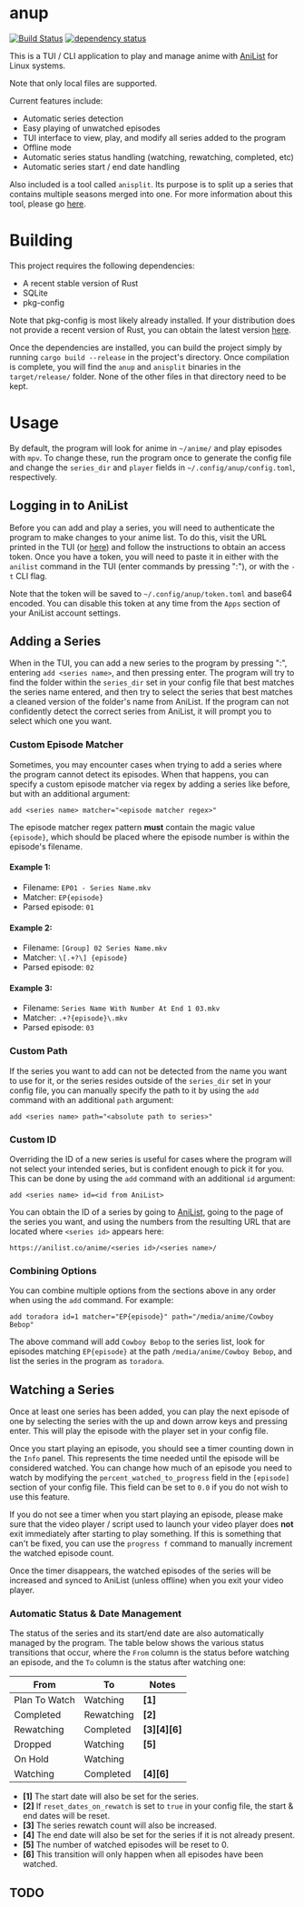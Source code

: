 # anup

[![Build Status](https://travis-ci.org/Acizza/anup.svg?branch=rewrite)](https://travis-ci.org/Acizza/anup)
[![dependency status](https://deps.rs/repo/github/acizza/anup/status.svg)](https://deps.rs/repo/github/acizza/anup)

This is a TUI / CLI application to play and manage anime with [AniList](https://anilist.co) for Linux systems.

Note that only local files are supported.

Current features include:
* Automatic series detection
* Easy playing of unwatched episodes
* TUI interface to view, play, and modify all series added to the program
* Offline mode
* Automatic series status handling (watching, rewatching, completed, etc)
* Automatic series start / end date handling

Also included is a tool called `anisplit`. Its purpose is to split up a series that contains multiple seasons merged into one.
For more information about this tool, please go [here](anisplit/).

# Building

This project requires the following dependencies:

* A recent stable version of Rust
* SQLite
* pkg-config

Note that pkg-config is most likely already installed. If your distribution does not provide a recent version of Rust, you can obtain the latest version [here](https://rustup.rs/).

Once the dependencies are installed, you can build the project simply by running `cargo build --release` in the project's directory. Once compilation is complete, you will find the `anup` and `anisplit` binaries in the `target/release/` folder. None of the other files in that directory need to be kept.

# Usage

By default, the program will look for anime in `~/anime/` and play episodes with `mpv`. To change these, run the program once to generate the config file and change the `series_dir` and `player` fields in `~/.config/anup/config.toml`, respectively.

## Logging in to AniList

Before you can add and play a series, you will need to authenticate the program to make changes to your anime list. To do this, visit the URL printed in the TUI (or [here](https://anilist.co/api/v2/oauth/authorize?client_id=427&response_type=token)) and follow the instructions to obtain an access token. Once you have a token, you will need to paste it in either with the `anilist` command in the TUI (enter commands by pressing ":"), or with the `-t` CLI flag.

Note that the token will be saved to `~/.config/anup/token.toml` and base64 encoded. You can disable this token at any time from the `Apps` section of your AniList account settings.

## Adding a Series

When in the TUI, you can add a new series to the program by pressing ":", entering `add <series name>`, and then pressing enter. The program will try to find the folder within the `series_dir` set in your config file that best matches the series name entered, and then try to select the series that best matches a cleaned version of the folder's name from AniList. If the program can not confidently detect the correct series from AniList, it will prompt you to select which one you want.

### Custom Episode Matcher

Sometimes, you may encounter cases when trying to add a series where the program cannot detect its episodes. When that happens, you can specify a custom episode matcher via regex by adding a series like before, but with an additional argument:

`add <series name> matcher="<episode matcher regex>"`

The episode matcher regex pattern **must** contain the magic value `{episode}`, which should be placed where the episode number is within the episode's filename.

#### Example 1:
* Filename: `EP01 - Series Name.mkv`
* Matcher: `EP{episode}`
* Parsed episode: `01`

#### Example 2:
* Filename: `[Group] 02 Series Name.mkv`
* Matcher: `\[.+?\] {episode}`
* Parsed episode: `02`

#### Example 3:
* Filename: `Series Name With Number At End 1 03.mkv`
* Matcher: `.+?{episode}\.mkv`
* Parsed episode: `03`

### Custom Path

If the series you want to add can not be detected from the name you want to use for it, or the series resides outside of the `series_dir` set in your config file, you can manually specify the path to it by using the `add` command with an additional `path` argument:

`add <series name> path="<absolute path to series>"`

### Custom ID

Overriding the ID of a new series is useful for cases where the program will not select your intended series, but is confident enough to pick it for you. This can be done by using the `add` command with an additional `id` argument:

`add <series name> id=<id from AniList>`

You can obtain the ID of a series by going to [AniList](https://anilist.co), going to the page of the series you want, and using the numbers from the resulting URL that are located where `<series id>` appears here:

`https://anilist.co/anime/<series id>/<series name>/`

### Combining Options

You can combine multiple options from the sections above in any order when using the `add` command. For example:

`add toradora id=1 matcher="EP{episode}" path="/media/anime/Cowboy Bebop"`

The above command will add `Cowboy Bebop` to the series list, look for episodes matching `EP{episode}` at the path `/media/anime/Cowboy Bebop`, and list the series in the program as `toradora`.

## Watching a Series

Once at least one series has been added, you can play the next episode of one by selecting the series with the up and down arrow keys and pressing enter. This will play the episode with the player set in your config file.

Once you start playing an episode, you should see a timer counting down in the `Info` panel. This represents the time needed until the episode will be considered watched. You can change how much of an episode you need to watch by modifying the `percent_watched_to_progress` field in the `[episode]` section of your config file. This field can be set to `0.0` if you do not wish to use this feature.

If you do not see a timer when you start playing an episode, please make sure that the video player / script used to launch your video player does **not** exit immediately after starting to play something. If this is something that can't be fixed, you can use the `progress f` command to manually increment the watched episode count.

Once the timer disappears, the watched episodes of the series will be increased and synced to AniList (unless offline) when you exit your video player.

### Automatic Status & Date Management

The status of the series and its start/end date are also automatically managed by the program. The table below shows the various status transitions that occur, where the `From` column is the status before watching an episode, and the `To` column is the status after watching one:

| From          | To         | Notes         |
| ------------- | ---------- | ------------- |
| Plan To Watch | Watching   | **[1]**       |
| Completed     | Rewatching | **[2]**       |
| Rewatching    | Completed  | **[3][4][6]** |
| Dropped       | Watching   | **[5]**       |
| On Hold       | Watching   |               |
| Watching      | Completed  | **[4][6]**    |

* **[1]** The start date will also be set for the series.
* **[2]** If `reset_dates_on_rewatch` is set to `true` in your config file, the start & end dates will be reset.
* **[3]** The series rewatch count will also be increased.
* **[4]** The end date will also be set for the series if it is not already present.
* **[5]** The number of watched episodes will be reset to 0.
* **[6]** This transition will only happen when all episodes have been watched.

## TODO